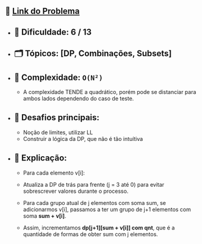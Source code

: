 🔗 [Link do Problema](https://codeforces.com/gym/105925/problem/F)
-

- 🧩 **Dificuldade:** 6 / 13  
    -
- 🗂 **Tópicos:** [**DP**, **Combinações**, **Subsets**]  
    -
- 🧮 **Complexidade:** `O(N²)`
    -
    - A complexidade TENDE a quadrático, porém pode se distanciar para ambos lados dependendo do caso de teste.

- 🎯 **Desafios principais:** 
    - 
    - Noção de limites, utilizar LL
    - Construir a lógica da DP, que não é tão intuítiva
    
- 🔎 **Explicação:**
    -
    - Para cada elemento v[i]:

    - Atualiza a DP de trás para frente (j = 3 até 0) para evitar sobrescrever valores durante o processo.

    - Para cada grupo atual de j elementos com soma sum, se adicionarmos v[i], passamos a ter um grupo de j+1 elementos com soma **sum + v[i]**.

    - Assim, incrementamos **dp[j+1][sum + v[i]] com qnt**, que é a quantidade de formas de obter sum com j elementos.
   